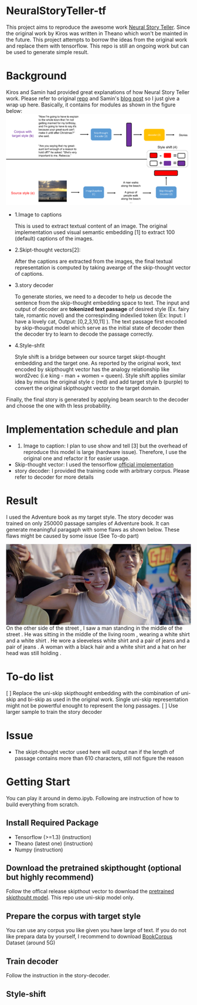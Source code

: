 # NeuralStoryTeller-tf

This project aims to reproduce the awesome work [Neural Story Teller](https://github.com/ryankiros/neural-storyteller). Since the original work by Kiros was written in Theano which won't be mainted in the future. This project attempts to borrow the ideas from the original work and replace them with tensorflow. This repo is still an ongoing work but can be used to generate simple result.

# Background

Kiros and Samin had provided great explanations of how Neural Story Teller work. Please refer to original [repo](https://github.com/ryankiros/neural-storyteller) and Samin's [blog post](https://medium.com/@samim/generating-stories-about-images-d163ba41e4ed) so I just give a wrap up here. Basically, it contains for modules as shown in the figure below:
![model overview](https://github.com/ChenChengKuan/NeuralStoryTeller-tf/blob/master/imgs/neuralstoryteller.png)
* 1.Image to captions

    This is used to extract textual content of an image. The original implementation used visual semantic embedding [1] to extract 100 (default) captions of the images.
    
* 2.Skipt-thought vectors[2]:

    After the captions are extracted from the images, the final textual representation is computed by taking avearge of the skip-thought vector of captions.
    
* 3.story decoder

   To generate stories, we need to a decoder to help us decode the sentence from the skip-thought embedding space to text. The input and output of decoder are **tokenized text passage** of desired style (Ex. fairy tale, romantic novel) and the correspinding indexlied token (Ex: Input: I have a lovely cat, Output: [0,2,3,10,11] ). The text  passage first encoded by skip-thougut model which serve as the initial state of decoder then the decoder try to learn to decode the passage correctly.

* 4.Style-shfit

   Style shift is a bridge between our source target skipt-thought embedding and the target one. As reported by the original work, text encoded by skipthought vector has the analogy relationship like word2vec (i.e king - man + women = queen). Style shift applies similar idea by minus the original style c (red) and add target style b (purple) to convert the original skipthought vector to the target domain.
   
Finally, the final story is generated by applying beam search to the decoder and choose the one with th less probability.
   
# Implementation schedule and plan

* 1. Image to caption: I plan to use show and tell [3] but the overhead of reproduce this model is large (hardware issue). Therefore, I use the original one and refactor it for easier usage.
* Skip-thought vector: I used the tensorflow [official implementation](https://github.com/tensorflow/models/tree/master/research/skip_thoughts)
* story decoder: I provided the training code with arbitrary corpus. Please refer to decoder for more details


# Result
I used the Adventure book as my target style. The story decoder was trained on only 250000 passage samples of Adventure book. It can generate meaningful paragaph with some flaws as shown below. These flaws might be caused by some issue (See To-do part)

<img src="https://github.com/ChenChengKuan/NeuralStoryTeller-tf/blob/master/imgs/universiades_girl.jpeg" height="220px" align="left">

On the other side of the street , I saw a man standing in the middle of the street . He was sitting in the middle of the living room , wearing a white shirt and a white shirt . He wore a sleeveless white shirt and a pair of jeans and a pair of jeans . A woman with a black hair and a white shirt and a hat on her head was still holding .

# To-do list
[ ] Replace the uni-skip skipthought embedding with the combination of uni-skip and bi-skip as used in the original work. Single uni-skip representation might not be powertful enought to represent the long passages.
[ ] Use larger sample to train the story decoder

# Issue
* The skipt-thought vector used here will output nan if the length of passage contains more than 610 characters, still not figure the reason

# Getting Start
You can play it around in demo.ipyb. Following are instruction of how to build everything from scratch.
## Install Required Package
* Tensorflow (>=1.3) (instruction)
* Theano (latest one) (instruction)
* Numpy (instruction)

## Download the pretrained skipthought (optional but highly recommend)
Follow the offical release skipthout vector to download the [pretrained skipthouht model](https://github.com/tensorflow/models/tree/master/research/skip_thoughts#download-pretrained-models-optional). This repo use uni-skip model only.

## Prepare the corpus with target style
You can use any corpus you like given you have large of text. If you do not like prepara data by yourself, I recommend to download [BookCorpus](http://yknzhu.wixsite.com/mbweb) Dataset (around 5G)

## Train decoder
Follow the instruction in the story-decoder.

## Style-shift


    




